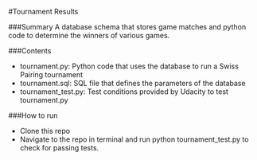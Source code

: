 #Tournament Results

###Summary
A database schema that stores game matches and python code to determine the winners of various games.

###Contents
- tournament.py: Python code that uses the database to run a Swiss Pairing tournament
- tournament.sql: SQL file that defines the parameters of the database
- tournament_test.py: Test conditions provided by Udacity to test tournament.py

###How to run
- Clone this repo
- Navigate to the repo in terminal and run python tournament_test.py to check for passing tests.
